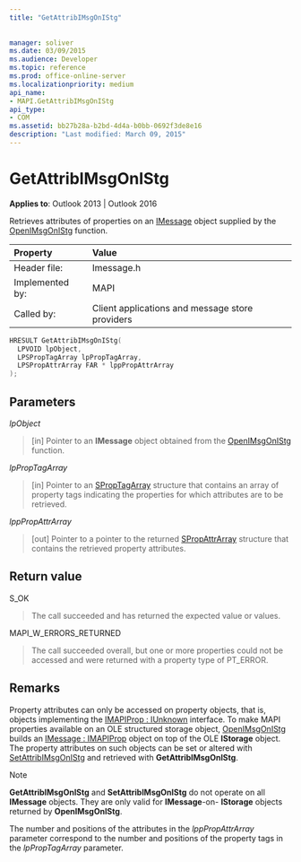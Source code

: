 ```yaml
---
title: "GetAttribIMsgOnIStg"
 
 
manager: soliver
ms.date: 03/09/2015
ms.audience: Developer
ms.topic: reference
ms.prod: office-online-server
ms.localizationpriority: medium
api_name:
- MAPI.GetAttribIMsgOnIStg
api_type:
- COM
ms.assetid: bb27b28a-b2bd-4d4a-b0bb-0692f3de8e16
description: "Last modified: March 09, 2015"
---
```


# GetAttribIMsgOnIStg

  
  
**Applies to**: Outlook 2013 | Outlook 2016 
  
Retrieves attributes of properties on an [IMessage](imessageimapiprop.md) object supplied by the [OpenIMsgOnIStg](openimsgonistg.md) function. 
  
|Property|Value|
|:-----|:-----|
|Header file:  <br/> |Imessage.h  <br/> |
|Implemented by:  <br/> |MAPI  <br/> |
|Called by:  <br/> |Client applications and message store providers  <br/> |
   
```cpp
HRESULT GetAttribIMsgOnIStg(
  LPVOID lpObject,
  LPSPropTagArray lpPropTagArray,
  LPSPropAttrArray FAR * lppPropAttrArray
);
```

## Parameters

 _lpObject_
  
> [in] Pointer to an **IMessage** object obtained from the [OpenIMsgOnIStg](openimsgonistg.md) function. 
    
 _lpPropTagArray_
  
> [in] Pointer to an [SPropTagArray](sproptagarray.md) structure that contains an array of property tags indicating the properties for which attributes are to be retrieved. 
    
 _lppPropAttrArray_
  
> [out] Pointer to a pointer to the returned [SPropAttrArray](spropattrarray.md) structure that contains the retrieved property attributes. 
    
## Return value

S_OK 
  
> The call succeeded and has returned the expected value or values. 
    
MAPI_W_ERRORS_RETURNED 
  
> The call succeeded overall, but one or more properties could not be accessed and were returned with a property type of PT_ERROR.
    
## Remarks

Property attributes can only be accessed on property objects, that is, objects implementing the [IMAPIProp : IUnknown](imapipropiunknown.md) interface. To make MAPI properties available on an OLE structured storage object, [OpenIMsgOnIStg](openimsgonistg.md) builds an [IMessage : IMAPIProp](imessageimapiprop.md) object on top of the OLE **IStorage** object. The property attributes on such objects can be set or altered with [SetAttribIMsgOnIStg](setattribimsgonistg.md) and retrieved with **GetAttribIMsgOnIStg**. 
  
> [!NOTE]
> **GetAttribIMsgOnIStg** and **SetAttribIMsgOnIStg** do not operate on all **IMessage** objects. They are only valid for **IMessage**-on- **IStorage** objects returned by **OpenIMsgOnIStg**. 
  
The number and positions of the attributes in the _lppPropAttrArray_ parameter correspond to the number and positions of the property tags in the _lpPropTagArray_ parameter. 
  

